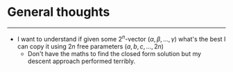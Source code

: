 # General thoughts
----
- I want to understand if given some $2^n$-vector $(\alpha, \beta, ..., \gamma)$ what's the best I can copy it using $2n$ free parameters $(a,b,c,...,2n)$
  - Don't have the maths to find the closed form solution but my descent approach performed terribly.


